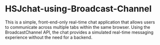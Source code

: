 # HSJchat-using-Broadcast-Channel
This is a simple, front-end-only real-time chat application that allows users to communicate across multiple tabs within the same browser. Using the BroadcastChannel API, the chat provides a simulated real-time messaging experience without the need for a backend.
